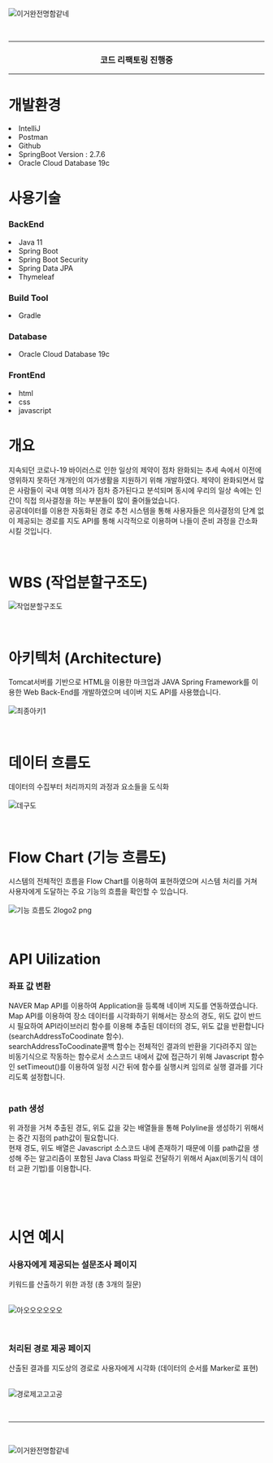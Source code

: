 ![이거완전명함같네](https://user-images.githubusercontent.com/97776614/213250845-57971d6f-ae72-4cf0-ba8b-e647611573ed.png)

<br>
<hr>
<h3 tesxt align="center">코드 리팩토링 진행중</h3>
<hr>
<h1>개발환경</h3>
<li>IntelliJ</li>
<li>Postman</li>
<li>Github</li>
<li>SpringBoot Version : 2.7.6</li>
<li>Oracle Cloud Database 19c</li>
<h1>사용기술</h1>
<h3>BackEnd</h3>
<li>Java 11</li>
<li>Spring Boot</li>
<li>Spring Boot Security</li>
<li>Spring Data JPA</li>
<li>Thymeleaf</li>
<h3>Build Tool</h3>
<li>Gradle</li>
<h3>Database</h3>
<li>Oracle Cloud Database 19c</li>
<h3>FrontEnd</h3>
<li>html</li>
<li>css</li>
<li>javascript</li>
<h1>개요</h1>
<p>지속되던 코로나-19 바이러스로 인한 일상의 제약이 점차 완화되는 추세 속에서 이전에 영위하지 못하던 개개인의 여가생활을 지원하기 위해 개발하였다. 제약이 완화되면서 많은 사람들이 국내 여행 의사가 점차 증가된다고 분석되며 동시에 우리의 일상 속에는 인간이 직접 의사결정을 하는 부분들이 많이 줄어들었습니다. <br>
공공데이터를 이용한 자동화된 경로 추천 시스템을 통해 사용자들은 의사결정의 단계 없이 제공되는 경로를 지도 API를 통해 시각적으로 이용하며 나들이 준비 과정을 간소화 시킬 것입니다.</p>

<br>

# WBS (작업분할구조도)
![작업분할구조도](https://user-images.githubusercontent.com/97776614/213252254-3b99826e-b894-4042-9b8d-2bdfabae0a16.png)

<br>

# 아키텍처 (Architecture)
Tomcat서버를 기반으로 HTML을 이용한 마크업과 JAVA Spring Framework를 이용한 Web Back-End를 개발하였으며 네이버 지도 API를 사용했습니다.<br><br>
![최종아키1](https://user-images.githubusercontent.com/97776614/213255149-9e99c644-341c-490c-97b1-4e281074b378.png)


<br>

# 데이터 흐름도
데이터의 수집부터 처리까지의 과정과 요소들을 도식화 <br><br>
![데구도](https://user-images.githubusercontent.com/97776614/213256478-b6ab2946-a702-4eef-81e8-b0d36a10c6d2.JPG)

<br>

# Flow Chart (기능 흐름도)
시스템의 전체적인 흐름을 Flow Chart를 이용하여 표현하였으며 시스템 처리를 거쳐 사용자에게 도달하는 주요 기능의 흐름을 확인할 수 있습니다.<br><br>
![기능 흐름도 2logo2 png](https://user-images.githubusercontent.com/97776614/213254716-5bb88517-2e4f-4768-9560-1b42c8a58098.png)

<br>

# API Uilization
<h3>좌표 값 변환</h3>
NAVER Map API를 이용하여 Application을 등록해 네이버 지도를 연동하였습니다.<br>
Map API를 이용하여 장소 데이터를 시각화하기 위해서는 장소의 경도, 위도 값이 반드시 필요하여 API라이브러리 함수를 이용해 추출된 데이터의 경도, 위도 값을 반환합니다(searchAddressToCoodinate 함수). <br>
searchAddressToCoodinate콜백 함수는 전체적인 결과의 반환을 기다려주지 않는 비동기식으로 작동하는 함수로서 소스코드 내에서 값에 접근하기 위해 Javascript 함수인 setTimeout()를 이용하여 일정 시간 뒤에 함수를 실행시켜 임의로 실행 결과를 기다리도록 설정합니다.
<br><br>
<h3>path 생성</h3>
위 과정을 거쳐 추출된 경도, 위도 값을 갖는 배열들을 통해 Polyline을 생성하기 위해서는 중간 지점의 path값이 필요합니다. <br>
현재 경도, 위도 배열은 Javascript 소스코드 내에 존재하기 때문에 이를 path값을 생성해 주는 알고리즘이 포함된 Java Class 파일로 전달하기 위해서 Ajax(비동기식 데이터 교환 기법)를 이용합니다.

<br><br><br>

# 시연 예시
<h3>사용자에게 제공되는 설문조사 페이지</h3>
키워드를 산출하기 위한 과정 (총 3개의 질문)<br><br>

![아오오오오오오](https://user-images.githubusercontent.com/97776614/213258264-c9a83348-3f87-4b37-b256-12f34be13c63.JPG)

<br>

<h3>처리된 경로 제공 페이지</h3>
산출된 결과를 지도상의 경로로 사용자에게 시각화 (데이터의 순서를 Marker로 표현)<br><br>

![경로제고고고공](https://user-images.githubusercontent.com/97776614/213258837-7f8504bd-383e-4543-a6d5-40adbf4239e3.JPG)

<br>
<hr>
<br>

![이거완전명함같네](https://user-images.githubusercontent.com/97776614/213250845-57971d6f-ae72-4cf0-ba8b-e647611573ed.png)
